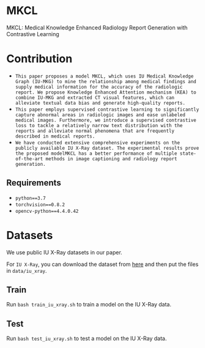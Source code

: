 # MKCL
 MKCL: Medical Knowledge Enhanced Radiology Report Generation with Contrastive Learning

# Contribution
- `This paper proposes a model MKCL, which uses IU Medical Knowledge Graph (IU-MKG) to mine the relationship among medical findings and supply medical information for the accuracy of the radiologic report. We propose Knowledge Enhanced Attention mechanism (KEA) to combine IU-MKG and extracted CT visual features, which can alleviate textual data bias and generate high-quality reports.`
- `This paper employs supervised contrastive learning to significantly capture abnormal areas in radiologic images and ease unlabeled medical images. Furthermore, we introduce a supervised contrastive loss to tackle a relatively narrow text distribution with the reports and alleviate normal phenomena that are frequently described in medical reports.`
- `We have conducted extensive comprehensive experiments on the publicly available IU X-Ray dataset. The experimental results prove the proposed modelMKCL has a better performance of multiple state-of-the-art methods in image captioning and radiology report generation.`
## Requirements

- `python==3.7`
- `torchvision==0.8.2`
- `opencv-python==4.4.0.42`
# Datasets
We use public IU X-Ray datasets in our paper.

For `IU X-Ray`, you can download the dataset from [here](https://drive.google.com/file/d/1c0BXEuDy8Cmm2jfN0YYGkQxFZd2ZIoLg/view?usp=sharing) and then put the files in `data/iu_xray`.
## Train

Run `bash train_iu_xray.sh` to train a model on the IU X-Ray data.

## Test

Run `bash test_iu_xray.sh` to test a model on the IU X-Ray data.
